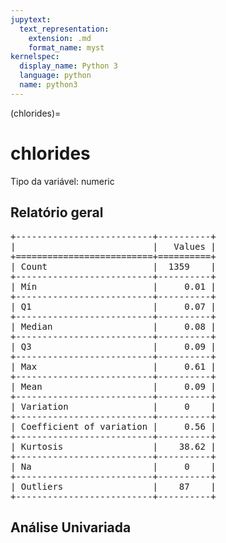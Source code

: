 ```yaml
--- 
jupytext:
  text_representation:
    extension: .md
    format_name: myst
kernelspec:
  display_name: Python 3
  language: python
  name: python3
---
```


(chlorides)= 

# chlorides
Tipo da variável: numeric
## Relatório geral

<pre>
+--------------------------+----------+
|                          |   Values |
+==========================+==========+
| Count                    |  1359    |
+--------------------------+----------+
| Mín                      |     0.01 |
+--------------------------+----------+
| Q1                       |     0.07 |
+--------------------------+----------+
| Median                   |     0.08 |
+--------------------------+----------+
| Q3                       |     0.09 |
+--------------------------+----------+
| Max                      |     0.61 |
+--------------------------+----------+
| Mean                     |     0.09 |
+--------------------------+----------+
| Variation                |     0    |
+--------------------------+----------+
| Coefficient of variation |     0.56 |
+--------------------------+----------+
| Kurtosis                 |    38.62 |
+--------------------------+----------+
| Na                       |     0    |
+--------------------------+----------+
| Outliers                 |    87    |
+--------------------------+----------+
</pre>



## Análise Univariada

<div><script src="https://cdn.plot.ly/plotly-latest.min.js"></script><div class="plotly-graph-div" id="ffbf8a61-b9a6-4000-8c36-a622beae424e" style="height:370px; width:800px;"></div><script type="text/javascript">                                    window.PLOTLYENV=window.PLOTLYENV || {};                                    if (document.getElementById("ffbf8a61-b9a6-4000-8c36-a622beae424e")) {                    Plotly.newPlot(                        "ffbf8a61-b9a6-4000-8c36-a622beae424e",                        [{"boxmean": true, "boxpoints": false, "marker": {"color": "rgba(20, 36, 44, 0.7)", "outliercolor": "rgba(233, 75, 59, 1)"}, "name": "", "type": "box", "xaxis": "x", "y": [0.076, 0.098, 0.092, 0.075, 0.075, 0.069, 0.065, 0.073, 0.071, 0.097, 0.08900000000000001, 0.114, 0.17600000000000002, 0.17, 0.092, 0.368, 0.086, 0.341, 0.077, 0.08199999999999999, 0.106, 0.084, 0.085, 0.08, 0.08, 0.08, 0.08199999999999999, 0.08900000000000001, 0.105, 0.083, 0.073, 0.103, 0.086, 0.086, 0.066, 0.172, 0.07400000000000001, 0.08800000000000001, 0.332, 0.069, 0.05, 0.054000000000000006, 0.114, 0.113, 0.066, 0.07400000000000001, 0.07400000000000001, 0.069, 0.068, 0.081, 0.11, 0.084, 0.07, 0.111, 0.076, 0.07400000000000001, 0.079, 0.115, 0.085, 0.081, 0.086, 0.079, 0.076, 0.07400000000000001, 0.07400000000000001, 0.076, 0.08800000000000001, 0.084, 0.084, 0.094, 0.093, 0.104, 0.086, 0.08, 0.069, 0.464, 0.086, 0.401, 0.069, 0.076, 0.11, 0.062, 0.107, 0.076, 0.079, 0.11, 0.045, 0.058, 0.102, 0.07, 0.079, 0.08, 0.084, 0.075, 0.077, 0.07, 0.467, 0.08800000000000001, 0.091, 0.122, 0.104, 0.084, 0.085, 0.08, 0.09, 0.077, 0.08199999999999999, 0.119, 0.097, 0.17800000000000002, 0.075, 0.08, 0.08199999999999999, 0.146, 0.081, 0.08199999999999999, 0.065, 0.07200000000000001, 0.118, 0.049, 0.06, 0.084, 0.09, 0.08900000000000001, 0.081, 0.081, 0.081, 0.05, 0.066, 0.117, 0.087, 0.236, 0.07400000000000001, 0.08900000000000001, 0.077, 0.61, 0.095, 0.07, 0.071, 0.073, 0.079, 0.09, 0.07200000000000001, 0.076, 0.07, 0.07, 0.1, 0.085, 0.07200000000000001, 0.08900000000000001, 0.36, 0.058, 0.073, 0.068, 0.08, 0.085, 0.087, 0.068, 0.067, 0.27, 0.076, 0.077, 0.079, 0.111, 0.08199999999999999, 0.084, 0.084, 0.08199999999999999, 0.077, 0.07400000000000001, 0.099, 0.071, 0.07400000000000001, 0.07400000000000001, 0.067, 0.046, 0.061, 0.056, 0.097, 0.075, 0.08800000000000001, 0.08900000000000001, 0.095, 0.069, 0.1, 0.054000000000000006, 0.039, 0.083, 0.059, 0.06, 0.092, 0.06, 0.101, 0.07200000000000001, 0.076, 0.08, 0.08199999999999999, 0.101, 0.057, 0.083, 0.08900000000000001, 0.073, 0.337, 0.08900000000000001, 0.081, 0.054000000000000006, 0.078, 0.09, 0.065, 0.097, 0.097, 0.263, 0.093, 0.102, 0.075, 0.084, 0.075, 0.07200000000000001, 0.07400000000000001, 0.063, 0.07400000000000001, 0.09, 0.092, 0.073, 0.075, 0.075, 0.611, 0.085, 0.077, 0.087, 0.07, 0.077, 0.064, 0.071, 0.096, 0.078, 0.077, 0.104, 0.087, 0.071, 0.076, 0.08800000000000001, 0.073, 0.087, 0.071, 0.358, 0.067, 0.102, 0.073, 0.092, 0.091, 0.105, 0.343, 0.091, 0.098, 0.094, 0.073, 0.086, 0.083, 0.094, 0.08, 0.086, 0.068, 0.092, 0.18600000000000005, 0.112, 0.063, 0.08199999999999999, 0.213, 0.214, 0.062, 0.07200000000000001, 0.093, 0.076, 0.087, 0.096, 0.102, 0.08199999999999999, 0.083, 0.09, 0.079, 0.09, 0.071, 0.121, 0.107, 0.08199999999999999, 0.061, 0.122, 0.066, 0.105, 0.078, 0.128, 0.052000000000000005, 0.08, 0.103, 0.08199999999999999, 0.066, 0.065, 0.118, 0.08199999999999999, 0.067, 0.07200000000000001, 0.093, 0.08900000000000001, 0.093, 0.107, 0.096, 0.09, 0.12, 0.066, 0.078, 0.08, 0.116, 0.109, 0.08800000000000001, 0.099, 0.086, 0.07200000000000001, 0.071, 0.083, 0.107, 0.076, 0.159, 0.07400000000000001, 0.063, 0.056, 0.067, 0.106, 0.08900000000000001, 0.124, 0.078, 0.08800000000000001, 0.094, 0.08, 0.085, 0.087, 0.09, 0.08800000000000001, 0.079, 0.08800000000000001, 0.096, 0.045, 0.08199999999999999, 0.112, 0.063, 0.066, 0.122, 0.087, 0.064, 0.059, 0.085, 0.085, 0.075, 0.059, 0.063, 0.093, 0.174, 0.07, 0.08, 0.08, 0.1, 0.097, 0.087, 0.117, 0.111, 0.091, 0.121, 0.066, 0.08900000000000001, 0.059, 0.047, 0.066, 0.045, 0.077, 0.07, 0.08800000000000001, 0.07400000000000001, 0.078, 0.091, 0.076, 0.06, 0.066, 0.062, 0.07200000000000001, 0.068, 0.1, 0.077, 0.054000000000000006, 0.079, 0.081, 0.127, 0.1, 0.095, 0.413, 0.084, 0.084, 0.063, 0.086, 0.095, 0.097, 0.07400000000000001, 0.083, 0.087, 0.085, 0.098, 0.084, 0.098, 0.069, 0.065, 0.09, 0.07, 0.093, 0.081, 0.083, 0.062, 0.08, 0.087, 0.091, 0.075, 0.077, 0.069, 0.08, 0.152, 0.152, 0.114, 0.054000000000000006, 0.053, 0.081, 0.073, 0.078, 0.055, 0.052000000000000005, 0.086, 0.051, 0.07, 0.081, 0.09, 0.07400000000000001, 0.078, 0.077, 0.07200000000000001, 0.075, 0.084, 0.09, 0.084, 0.073, 0.125, 0.107, 0.122, 0.1, 0.2, 0.08800000000000001, 0.08800000000000001, 0.08800000000000001, 0.08800000000000001, 0.099, 0.085, 0.086, 0.105, 0.097, 0.084, 0.077, 0.078, 0.098, 0.07200000000000001, 0.102, 0.084, 0.066, 0.1, 0.101, 0.064, 0.07, 0.085, 0.075, 0.094, 0.078, 0.067, 0.079, 0.171, 0.07400000000000001, 0.092, 0.092, 0.05, 0.095, 0.118, 0.095, 0.085, 0.075, 0.078, 0.094, 0.092, 0.226, 0.25, 0.095, 0.07, 0.075, 0.07, 0.078, 0.079, 0.103, 0.083, 0.085, 0.063, 0.08900000000000001, 0.083, 0.07400000000000001, 0.093, 0.091, 0.094, 0.108, 0.06, 0.059, 0.084, 0.07, 0.094, 0.096, 0.086, 0.059, 0.071, 0.078, 0.08199999999999999, 0.08800000000000001, 0.071, 0.081, 0.096, 0.085, 0.07200000000000001, 0.092, 0.11, 0.075, 0.083, 0.081, 0.077, 0.058, 0.14800000000000002, 0.079, 0.079, 0.122, 0.08800000000000001, 0.076, 0.078, 0.08, 0.077, 0.124, 0.098, 0.097, 0.111, 0.105, 0.087, 0.105, 0.073, 0.065, 0.086, 0.084, 0.14300000000000002, 0.067, 0.071, 0.071, 0.115, 0.107, 0.07, 0.066, 0.068, 0.106, 0.104, 0.096, 0.079, 0.07400000000000001, 0.087, 0.073, 0.07400000000000001, 0.096, 0.08, 0.076, 0.05, 0.092, 0.084, 0.222, 0.08199999999999999, 0.059, 0.083, 0.07400000000000001, 0.079, 0.084, 0.064, 0.084, 0.081, 0.06, 0.07, 0.094, 0.078, 0.059, 0.078, 0.07, 0.095, 0.039, 0.157, 0.097, 0.087, 0.422, 0.084, 0.084, 0.034, 0.066, 0.087, 0.071, 0.076, 0.067, 0.073, 0.078, 0.073, 0.093, 0.077, 0.068, 0.062, 0.08, 0.093, 0.084, 0.075, 0.078, 0.069, 0.079, 0.08199999999999999, 0.086, 0.094, 0.084, 0.053, 0.086, 0.077, 0.084, 0.067, 0.071, 0.387, 0.08800000000000001, 0.092, 0.08199999999999999, 0.075, 0.112, 0.093, 0.092, 0.08800000000000001, 0.075, 0.078, 0.065, 0.096, 0.095, 0.07, 0.08, 0.083, 0.071, 0.08900000000000001, 0.097, 0.415, 0.058, 0.057, 0.084, 0.092, 0.075, 0.096, 0.069, 0.093, 0.091, 0.08900000000000001, 0.103, 0.08199999999999999, 0.076, 0.08199999999999999, 0.08199999999999999, 0.157, 0.157, 0.102, 0.243, 0.241, 0.079, 0.076, 0.19, 0.114, 0.081, 0.077, 0.083, 0.079, 0.099, 0.08199999999999999, 0.084, 0.081, 0.055, 0.065, 0.132, 0.126, 0.038, 0.08199999999999999, 0.08199999999999999, 0.068, 0.044, 0.114, 0.084, 0.052000000000000005, 0.041, 0.165, 0.07, 0.068, 0.07200000000000001, 0.099, 0.102, 0.103, 0.081, 0.084, 0.071, 0.097, 0.099, 0.048, 0.076, 0.068, 0.076, 0.05, 0.065, 0.071, 0.058, 0.145, 0.147, 0.08800000000000001, 0.066, 0.012, 0.075, 0.092, 0.085, 0.115, 0.119, 0.08800000000000001, 0.062, 0.081, 0.078, 0.08, 0.085, 0.08, 0.08, 0.071, 0.073, 0.054000000000000006, 0.07400000000000001, 0.077, 0.039, 0.067, 0.078, 0.077, 0.071, 0.07200000000000001, 0.08, 0.064, 0.086, 0.067, 0.067, 0.104, 0.109, 0.067, 0.094, 0.076, 0.078, 0.068, 0.194, 0.086, 0.083, 0.066, 0.07200000000000001, 0.112, 0.071, 0.078, 0.08199999999999999, 0.08, 0.08, 0.078, 0.084, 0.056, 0.08, 0.06, 0.081, 0.084, 0.079, 0.078, 0.059, 0.132, 0.114, 0.065, 0.094, 0.079, 0.161, 0.084, 0.081, 0.07200000000000001, 0.091, 0.055, 0.064, 0.061, 0.093, 0.063, 0.08, 0.07400000000000001, 0.078, 0.06, 0.071, 0.068, 0.073, 0.07400000000000001, 0.08199999999999999, 0.092, 0.094, 0.09, 0.071, 0.092, 0.093, 0.075, 0.058, 0.052000000000000005, 0.08199999999999999, 0.09, 0.111, 0.08800000000000001, 0.12, 0.08900000000000001, 0.058, 0.078, 0.115, 0.1, 0.065, 0.103, 0.097, 0.068, 0.079, 0.066, 0.104, 0.079, 0.073, 0.083, 0.109, 0.061, 0.075, 0.065, 0.079, 0.07, 0.064, 0.066, 0.08, 0.097, 0.073, 0.08199999999999999, 0.076, 0.092, 0.079, 0.087, 0.05, 0.055, 0.062, 0.058, 0.063, 0.067, 0.081, 0.064, 0.11, 0.116, 0.067, 0.08800000000000001, 0.102, 0.092, 0.12, 0.075, 0.068, 0.049, 0.078, 0.123, 0.062, 0.098, 0.08800000000000001, 0.095, 0.066, 0.065, 0.075, 0.091, 0.093, 0.095, 0.08900000000000001, 0.077, 0.085, 0.08199999999999999, 0.07400000000000001, 0.078, 0.08800000000000001, 0.08800000000000001, 0.079, 0.069, 0.046, 0.07, 0.076, 0.08199999999999999, 0.081, 0.084, 0.414, 0.073, 0.07, 0.095, 0.101, 0.104, 0.093, 0.07400000000000001, 0.071, 0.098, 0.075, 0.067, 0.083, 0.07, 0.06, 0.086, 0.057, 0.098, 0.083, 0.08800000000000001, 0.071, 0.073, 0.08, 0.05, 0.047, 0.05, 0.073, 0.07200000000000001, 0.07400000000000001, 0.055, 0.057, 0.095, 0.083, 0.086, 0.081, 0.079, 0.117, 0.087, 0.096, 0.21600000000000005, 0.07200000000000001, 0.071, 0.078, 0.073, 0.048, 0.069, 0.068, 0.09, 0.171, 0.07, 0.092, 0.056, 0.07400000000000001, 0.046, 0.091, 0.065, 0.066, 0.076, 0.062, 0.055, 0.081, 0.096, 0.055, 0.063, 0.07200000000000001, 0.095, 0.092, 0.058, 0.045, 0.075, 0.08900000000000001, 0.061, 0.067, 0.08, 0.104, 0.079, 0.08, 0.08, 0.043, 0.065, 0.066, 0.076, 0.17800000000000002, 0.071, 0.086, 0.061, 0.067, 0.044, 0.118, 0.083, 0.1, 0.071, 0.042, 0.076, 0.11, 0.087, 0.076, 0.075, 0.078, 0.369, 0.111, 0.07400000000000001, 0.067, 0.086, 0.062, 0.078, 0.07400000000000001, 0.079, 0.095, 0.079, 0.052000000000000005, 0.041, 0.076, 0.068, 0.068, 0.07, 0.08, 0.085, 0.079, 0.075, 0.08, 0.166, 0.063, 0.166, 0.114, 0.078, 0.076, 0.069, 0.052000000000000005, 0.065, 0.068, 0.111, 0.07400000000000001, 0.136, 0.071, 0.078, 0.076, 0.071, 0.081, 0.095, 0.079, 0.057, 0.08199999999999999, 0.044, 0.132, 0.078, 0.07400000000000001, 0.08, 0.091, 0.08, 0.104, 0.044, 0.075, 0.066, 0.07400000000000001, 0.057, 0.059, 0.054000000000000006, 0.07, 0.081, 0.057, 0.076, 0.079, 0.058, 0.08199999999999999, 0.067, 0.08199999999999999, 0.086, 0.081, 0.079, 0.077, 0.123, 0.096, 0.079, 0.069, 0.08199999999999999, 0.085, 0.123, 0.403, 0.083, 0.081, 0.08900000000000001, 0.066, 0.081, 0.068, 0.079, 0.044, 0.048, 0.049, 0.077, 0.073, 0.102, 0.075, 0.05, 0.114, 0.062, 0.077, 0.084, 0.096, 0.071, 0.09, 0.068, 0.056, 0.068, 0.1, 0.073, 0.056, 0.084, 0.093, 0.064, 0.063, 0.13699999999999998, 0.08, 0.1, 0.064, 0.081, 0.087, 0.073, 0.08800000000000001, 0.068, 0.071, 0.064, 0.083, 0.086, 0.086, 0.083, 0.041, 0.091, 0.414, 0.094, 0.041, 0.058, 0.06, 0.077, 0.073, 0.083, 0.107, 0.075, 0.079, 0.166, 0.069, 0.057, 0.084, 0.085, 0.077, 0.063, 0.056, 0.078, 0.081, 0.069, 0.065, 0.086, 0.077, 0.086, 0.084, 0.078, 0.168, 0.091, 0.112, 0.093, 0.08, 0.096, 0.115, 0.094, 0.08800000000000001, 0.079, 0.069, 0.415, 0.153, 0.11, 0.267, 0.083, 0.086, 0.09, 0.078, 0.077, 0.07400000000000001, 0.08, 0.107, 0.076, 0.1, 0.083, 0.08, 0.068, 0.094, 0.07, 0.078, 0.07, 0.092, 0.09, 0.08, 0.083, 0.068, 0.08, 0.052000000000000005, 0.061, 0.08199999999999999, 0.062, 0.062, 0.064, 0.048, 0.08199999999999999, 0.071, 0.104, 0.077, 0.065, 0.064, 0.077, 0.077, 0.079, 0.079, 0.123, 0.076, 0.046, 0.078, 0.07200000000000001, 0.049, 0.066, 0.069, 0.042, 0.069, 0.214, 0.16899999999999998, 0.07, 0.052000000000000005, 0.07200000000000001, 0.062, 0.094, 0.078, 0.058, 0.07200000000000001, 0.094, 0.08, 0.08, 0.056, 0.104, 0.062, 0.07400000000000001, 0.073, 0.052000000000000005, 0.05, 0.067, 0.054000000000000006, 0.054000000000000006, 0.06, 0.075, 0.076, 0.063, 0.062, 0.067, 0.061, 0.084, 0.067, 0.073, 0.071, 0.205, 0.048, 0.048, 0.08199999999999999, 0.104, 0.08, 0.114, 0.042, 0.06, 0.07400000000000001, 0.07, 0.066, 0.049, 0.048, 0.039, 0.05, 0.08900000000000001, 0.066, 0.08, 0.054000000000000006, 0.068, 0.076, 0.083, 0.078, 0.077, 0.106, 0.078, 0.07, 0.07400000000000001, 0.062, 0.047, 0.068, 0.061, 0.078, 0.07400000000000001, 0.07400000000000001, 0.071, 0.063, 0.114, 0.106, 0.08199999999999999, 0.076, 0.075, 0.064, 0.064, 0.071, 0.096, 0.063, 0.063, 0.081, 0.058, 0.07400000000000001, 0.064, 0.075, 0.077, 0.059, 0.081, 0.065, 0.071, 0.054000000000000006, 0.064, 0.064, 0.063, 0.059, 0.07200000000000001, 0.048, 0.099, 0.07400000000000001, 0.087, 0.083, 0.103, 0.08, 0.062, 0.065, 0.066, 0.235, 0.08, 0.076, 0.061, 0.059, 0.077, 0.056, 0.23, 0.038, 0.069, 0.075, 0.07400000000000001, 0.06, 0.081, 0.076, 0.118, 0.053, 0.068, 0.053, 0.07400000000000001, 0.061, 0.066, 0.065, 0.066, 0.068, 0.073, 0.077, 0.08900000000000001, 0.076, 0.068, 0.09, 0.062, 0.075, 0.067], "yaxis": "y"}, {"marker": {"color": "rgba(20, 36, 44, 0.7)"}, "name": "", "points": false, "type": "violin", "xaxis": "x2", "y": [0.076, 0.098, 0.092, 0.075, 0.075, 0.069, 0.065, 0.073, 0.071, 0.097, 0.08900000000000001, 0.114, 0.17600000000000002, 0.17, 0.092, 0.368, 0.086, 0.341, 0.077, 0.08199999999999999, 0.106, 0.084, 0.085, 0.08, 0.08, 0.08, 0.08199999999999999, 0.08900000000000001, 0.105, 0.083, 0.073, 0.103, 0.086, 0.086, 0.066, 0.172, 0.07400000000000001, 0.08800000000000001, 0.332, 0.069, 0.05, 0.054000000000000006, 0.114, 0.113, 0.066, 0.07400000000000001, 0.07400000000000001, 0.069, 0.068, 0.081, 0.11, 0.084, 0.07, 0.111, 0.076, 0.07400000000000001, 0.079, 0.115, 0.085, 0.081, 0.086, 0.079, 0.076, 0.07400000000000001, 0.07400000000000001, 0.076, 0.08800000000000001, 0.084, 0.084, 0.094, 0.093, 0.104, 0.086, 0.08, 0.069, 0.464, 0.086, 0.401, 0.069, 0.076, 0.11, 0.062, 0.107, 0.076, 0.079, 0.11, 0.045, 0.058, 0.102, 0.07, 0.079, 0.08, 0.084, 0.075, 0.077, 0.07, 0.467, 0.08800000000000001, 0.091, 0.122, 0.104, 0.084, 0.085, 0.08, 0.09, 0.077, 0.08199999999999999, 0.119, 0.097, 0.17800000000000002, 0.075, 0.08, 0.08199999999999999, 0.146, 0.081, 0.08199999999999999, 0.065, 0.07200000000000001, 0.118, 0.049, 0.06, 0.084, 0.09, 0.08900000000000001, 0.081, 0.081, 0.081, 0.05, 0.066, 0.117, 0.087, 0.236, 0.07400000000000001, 0.08900000000000001, 0.077, 0.61, 0.095, 0.07, 0.071, 0.073, 0.079, 0.09, 0.07200000000000001, 0.076, 0.07, 0.07, 0.1, 0.085, 0.07200000000000001, 0.08900000000000001, 0.36, 0.058, 0.073, 0.068, 0.08, 0.085, 0.087, 0.068, 0.067, 0.27, 0.076, 0.077, 0.079, 0.111, 0.08199999999999999, 0.084, 0.084, 0.08199999999999999, 0.077, 0.07400000000000001, 0.099, 0.071, 0.07400000000000001, 0.07400000000000001, 0.067, 0.046, 0.061, 0.056, 0.097, 0.075, 0.08800000000000001, 0.08900000000000001, 0.095, 0.069, 0.1, 0.054000000000000006, 0.039, 0.083, 0.059, 0.06, 0.092, 0.06, 0.101, 0.07200000000000001, 0.076, 0.08, 0.08199999999999999, 0.101, 0.057, 0.083, 0.08900000000000001, 0.073, 0.337, 0.08900000000000001, 0.081, 0.054000000000000006, 0.078, 0.09, 0.065, 0.097, 0.097, 0.263, 0.093, 0.102, 0.075, 0.084, 0.075, 0.07200000000000001, 0.07400000000000001, 0.063, 0.07400000000000001, 0.09, 0.092, 0.073, 0.075, 0.075, 0.611, 0.085, 0.077, 0.087, 0.07, 0.077, 0.064, 0.071, 0.096, 0.078, 0.077, 0.104, 0.087, 0.071, 0.076, 0.08800000000000001, 0.073, 0.087, 0.071, 0.358, 0.067, 0.102, 0.073, 0.092, 0.091, 0.105, 0.343, 0.091, 0.098, 0.094, 0.073, 0.086, 0.083, 0.094, 0.08, 0.086, 0.068, 0.092, 0.18600000000000005, 0.112, 0.063, 0.08199999999999999, 0.213, 0.214, 0.062, 0.07200000000000001, 0.093, 0.076, 0.087, 0.096, 0.102, 0.08199999999999999, 0.083, 0.09, 0.079, 0.09, 0.071, 0.121, 0.107, 0.08199999999999999, 0.061, 0.122, 0.066, 0.105, 0.078, 0.128, 0.052000000000000005, 0.08, 0.103, 0.08199999999999999, 0.066, 0.065, 0.118, 0.08199999999999999, 0.067, 0.07200000000000001, 0.093, 0.08900000000000001, 0.093, 0.107, 0.096, 0.09, 0.12, 0.066, 0.078, 0.08, 0.116, 0.109, 0.08800000000000001, 0.099, 0.086, 0.07200000000000001, 0.071, 0.083, 0.107, 0.076, 0.159, 0.07400000000000001, 0.063, 0.056, 0.067, 0.106, 0.08900000000000001, 0.124, 0.078, 0.08800000000000001, 0.094, 0.08, 0.085, 0.087, 0.09, 0.08800000000000001, 0.079, 0.08800000000000001, 0.096, 0.045, 0.08199999999999999, 0.112, 0.063, 0.066, 0.122, 0.087, 0.064, 0.059, 0.085, 0.085, 0.075, 0.059, 0.063, 0.093, 0.174, 0.07, 0.08, 0.08, 0.1, 0.097, 0.087, 0.117, 0.111, 0.091, 0.121, 0.066, 0.08900000000000001, 0.059, 0.047, 0.066, 0.045, 0.077, 0.07, 0.08800000000000001, 0.07400000000000001, 0.078, 0.091, 0.076, 0.06, 0.066, 0.062, 0.07200000000000001, 0.068, 0.1, 0.077, 0.054000000000000006, 0.079, 0.081, 0.127, 0.1, 0.095, 0.413, 0.084, 0.084, 0.063, 0.086, 0.095, 0.097, 0.07400000000000001, 0.083, 0.087, 0.085, 0.098, 0.084, 0.098, 0.069, 0.065, 0.09, 0.07, 0.093, 0.081, 0.083, 0.062, 0.08, 0.087, 0.091, 0.075, 0.077, 0.069, 0.08, 0.152, 0.152, 0.114, 0.054000000000000006, 0.053, 0.081, 0.073, 0.078, 0.055, 0.052000000000000005, 0.086, 0.051, 0.07, 0.081, 0.09, 0.07400000000000001, 0.078, 0.077, 0.07200000000000001, 0.075, 0.084, 0.09, 0.084, 0.073, 0.125, 0.107, 0.122, 0.1, 0.2, 0.08800000000000001, 0.08800000000000001, 0.08800000000000001, 0.08800000000000001, 0.099, 0.085, 0.086, 0.105, 0.097, 0.084, 0.077, 0.078, 0.098, 0.07200000000000001, 0.102, 0.084, 0.066, 0.1, 0.101, 0.064, 0.07, 0.085, 0.075, 0.094, 0.078, 0.067, 0.079, 0.171, 0.07400000000000001, 0.092, 0.092, 0.05, 0.095, 0.118, 0.095, 0.085, 0.075, 0.078, 0.094, 0.092, 0.226, 0.25, 0.095, 0.07, 0.075, 0.07, 0.078, 0.079, 0.103, 0.083, 0.085, 0.063, 0.08900000000000001, 0.083, 0.07400000000000001, 0.093, 0.091, 0.094, 0.108, 0.06, 0.059, 0.084, 0.07, 0.094, 0.096, 0.086, 0.059, 0.071, 0.078, 0.08199999999999999, 0.08800000000000001, 0.071, 0.081, 0.096, 0.085, 0.07200000000000001, 0.092, 0.11, 0.075, 0.083, 0.081, 0.077, 0.058, 0.14800000000000002, 0.079, 0.079, 0.122, 0.08800000000000001, 0.076, 0.078, 0.08, 0.077, 0.124, 0.098, 0.097, 0.111, 0.105, 0.087, 0.105, 0.073, 0.065, 0.086, 0.084, 0.14300000000000002, 0.067, 0.071, 0.071, 0.115, 0.107, 0.07, 0.066, 0.068, 0.106, 0.104, 0.096, 0.079, 0.07400000000000001, 0.087, 0.073, 0.07400000000000001, 0.096, 0.08, 0.076, 0.05, 0.092, 0.084, 0.222, 0.08199999999999999, 0.059, 0.083, 0.07400000000000001, 0.079, 0.084, 0.064, 0.084, 0.081, 0.06, 0.07, 0.094, 0.078, 0.059, 0.078, 0.07, 0.095, 0.039, 0.157, 0.097, 0.087, 0.422, 0.084, 0.084, 0.034, 0.066, 0.087, 0.071, 0.076, 0.067, 0.073, 0.078, 0.073, 0.093, 0.077, 0.068, 0.062, 0.08, 0.093, 0.084, 0.075, 0.078, 0.069, 0.079, 0.08199999999999999, 0.086, 0.094, 0.084, 0.053, 0.086, 0.077, 0.084, 0.067, 0.071, 0.387, 0.08800000000000001, 0.092, 0.08199999999999999, 0.075, 0.112, 0.093, 0.092, 0.08800000000000001, 0.075, 0.078, 0.065, 0.096, 0.095, 0.07, 0.08, 0.083, 0.071, 0.08900000000000001, 0.097, 0.415, 0.058, 0.057, 0.084, 0.092, 0.075, 0.096, 0.069, 0.093, 0.091, 0.08900000000000001, 0.103, 0.08199999999999999, 0.076, 0.08199999999999999, 0.08199999999999999, 0.157, 0.157, 0.102, 0.243, 0.241, 0.079, 0.076, 0.19, 0.114, 0.081, 0.077, 0.083, 0.079, 0.099, 0.08199999999999999, 0.084, 0.081, 0.055, 0.065, 0.132, 0.126, 0.038, 0.08199999999999999, 0.08199999999999999, 0.068, 0.044, 0.114, 0.084, 0.052000000000000005, 0.041, 0.165, 0.07, 0.068, 0.07200000000000001, 0.099, 0.102, 0.103, 0.081, 0.084, 0.071, 0.097, 0.099, 0.048, 0.076, 0.068, 0.076, 0.05, 0.065, 0.071, 0.058, 0.145, 0.147, 0.08800000000000001, 0.066, 0.012, 0.075, 0.092, 0.085, 0.115, 0.119, 0.08800000000000001, 0.062, 0.081, 0.078, 0.08, 0.085, 0.08, 0.08, 0.071, 0.073, 0.054000000000000006, 0.07400000000000001, 0.077, 0.039, 0.067, 0.078, 0.077, 0.071, 0.07200000000000001, 0.08, 0.064, 0.086, 0.067, 0.067, 0.104, 0.109, 0.067, 0.094, 0.076, 0.078, 0.068, 0.194, 0.086, 0.083, 0.066, 0.07200000000000001, 0.112, 0.071, 0.078, 0.08199999999999999, 0.08, 0.08, 0.078, 0.084, 0.056, 0.08, 0.06, 0.081, 0.084, 0.079, 0.078, 0.059, 0.132, 0.114, 0.065, 0.094, 0.079, 0.161, 0.084, 0.081, 0.07200000000000001, 0.091, 0.055, 0.064, 0.061, 0.093, 0.063, 0.08, 0.07400000000000001, 0.078, 0.06, 0.071, 0.068, 0.073, 0.07400000000000001, 0.08199999999999999, 0.092, 0.094, 0.09, 0.071, 0.092, 0.093, 0.075, 0.058, 0.052000000000000005, 0.08199999999999999, 0.09, 0.111, 0.08800000000000001, 0.12, 0.08900000000000001, 0.058, 0.078, 0.115, 0.1, 0.065, 0.103, 0.097, 0.068, 0.079, 0.066, 0.104, 0.079, 0.073, 0.083, 0.109, 0.061, 0.075, 0.065, 0.079, 0.07, 0.064, 0.066, 0.08, 0.097, 0.073, 0.08199999999999999, 0.076, 0.092, 0.079, 0.087, 0.05, 0.055, 0.062, 0.058, 0.063, 0.067, 0.081, 0.064, 0.11, 0.116, 0.067, 0.08800000000000001, 0.102, 0.092, 0.12, 0.075, 0.068, 0.049, 0.078, 0.123, 0.062, 0.098, 0.08800000000000001, 0.095, 0.066, 0.065, 0.075, 0.091, 0.093, 0.095, 0.08900000000000001, 0.077, 0.085, 0.08199999999999999, 0.07400000000000001, 0.078, 0.08800000000000001, 0.08800000000000001, 0.079, 0.069, 0.046, 0.07, 0.076, 0.08199999999999999, 0.081, 0.084, 0.414, 0.073, 0.07, 0.095, 0.101, 0.104, 0.093, 0.07400000000000001, 0.071, 0.098, 0.075, 0.067, 0.083, 0.07, 0.06, 0.086, 0.057, 0.098, 0.083, 0.08800000000000001, 0.071, 0.073, 0.08, 0.05, 0.047, 0.05, 0.073, 0.07200000000000001, 0.07400000000000001, 0.055, 0.057, 0.095, 0.083, 0.086, 0.081, 0.079, 0.117, 0.087, 0.096, 0.21600000000000005, 0.07200000000000001, 0.071, 0.078, 0.073, 0.048, 0.069, 0.068, 0.09, 0.171, 0.07, 0.092, 0.056, 0.07400000000000001, 0.046, 0.091, 0.065, 0.066, 0.076, 0.062, 0.055, 0.081, 0.096, 0.055, 0.063, 0.07200000000000001, 0.095, 0.092, 0.058, 0.045, 0.075, 0.08900000000000001, 0.061, 0.067, 0.08, 0.104, 0.079, 0.08, 0.08, 0.043, 0.065, 0.066, 0.076, 0.17800000000000002, 0.071, 0.086, 0.061, 0.067, 0.044, 0.118, 0.083, 0.1, 0.071, 0.042, 0.076, 0.11, 0.087, 0.076, 0.075, 0.078, 0.369, 0.111, 0.07400000000000001, 0.067, 0.086, 0.062, 0.078, 0.07400000000000001, 0.079, 0.095, 0.079, 0.052000000000000005, 0.041, 0.076, 0.068, 0.068, 0.07, 0.08, 0.085, 0.079, 0.075, 0.08, 0.166, 0.063, 0.166, 0.114, 0.078, 0.076, 0.069, 0.052000000000000005, 0.065, 0.068, 0.111, 0.07400000000000001, 0.136, 0.071, 0.078, 0.076, 0.071, 0.081, 0.095, 0.079, 0.057, 0.08199999999999999, 0.044, 0.132, 0.078, 0.07400000000000001, 0.08, 0.091, 0.08, 0.104, 0.044, 0.075, 0.066, 0.07400000000000001, 0.057, 0.059, 0.054000000000000006, 0.07, 0.081, 0.057, 0.076, 0.079, 0.058, 0.08199999999999999, 0.067, 0.08199999999999999, 0.086, 0.081, 0.079, 0.077, 0.123, 0.096, 0.079, 0.069, 0.08199999999999999, 0.085, 0.123, 0.403, 0.083, 0.081, 0.08900000000000001, 0.066, 0.081, 0.068, 0.079, 0.044, 0.048, 0.049, 0.077, 0.073, 0.102, 0.075, 0.05, 0.114, 0.062, 0.077, 0.084, 0.096, 0.071, 0.09, 0.068, 0.056, 0.068, 0.1, 0.073, 0.056, 0.084, 0.093, 0.064, 0.063, 0.13699999999999998, 0.08, 0.1, 0.064, 0.081, 0.087, 0.073, 0.08800000000000001, 0.068, 0.071, 0.064, 0.083, 0.086, 0.086, 0.083, 0.041, 0.091, 0.414, 0.094, 0.041, 0.058, 0.06, 0.077, 0.073, 0.083, 0.107, 0.075, 0.079, 0.166, 0.069, 0.057, 0.084, 0.085, 0.077, 0.063, 0.056, 0.078, 0.081, 0.069, 0.065, 0.086, 0.077, 0.086, 0.084, 0.078, 0.168, 0.091, 0.112, 0.093, 0.08, 0.096, 0.115, 0.094, 0.08800000000000001, 0.079, 0.069, 0.415, 0.153, 0.11, 0.267, 0.083, 0.086, 0.09, 0.078, 0.077, 0.07400000000000001, 0.08, 0.107, 0.076, 0.1, 0.083, 0.08, 0.068, 0.094, 0.07, 0.078, 0.07, 0.092, 0.09, 0.08, 0.083, 0.068, 0.08, 0.052000000000000005, 0.061, 0.08199999999999999, 0.062, 0.062, 0.064, 0.048, 0.08199999999999999, 0.071, 0.104, 0.077, 0.065, 0.064, 0.077, 0.077, 0.079, 0.079, 0.123, 0.076, 0.046, 0.078, 0.07200000000000001, 0.049, 0.066, 0.069, 0.042, 0.069, 0.214, 0.16899999999999998, 0.07, 0.052000000000000005, 0.07200000000000001, 0.062, 0.094, 0.078, 0.058, 0.07200000000000001, 0.094, 0.08, 0.08, 0.056, 0.104, 0.062, 0.07400000000000001, 0.073, 0.052000000000000005, 0.05, 0.067, 0.054000000000000006, 0.054000000000000006, 0.06, 0.075, 0.076, 0.063, 0.062, 0.067, 0.061, 0.084, 0.067, 0.073, 0.071, 0.205, 0.048, 0.048, 0.08199999999999999, 0.104, 0.08, 0.114, 0.042, 0.06, 0.07400000000000001, 0.07, 0.066, 0.049, 0.048, 0.039, 0.05, 0.08900000000000001, 0.066, 0.08, 0.054000000000000006, 0.068, 0.076, 0.083, 0.078, 0.077, 0.106, 0.078, 0.07, 0.07400000000000001, 0.062, 0.047, 0.068, 0.061, 0.078, 0.07400000000000001, 0.07400000000000001, 0.071, 0.063, 0.114, 0.106, 0.08199999999999999, 0.076, 0.075, 0.064, 0.064, 0.071, 0.096, 0.063, 0.063, 0.081, 0.058, 0.07400000000000001, 0.064, 0.075, 0.077, 0.059, 0.081, 0.065, 0.071, 0.054000000000000006, 0.064, 0.064, 0.063, 0.059, 0.07200000000000001, 0.048, 0.099, 0.07400000000000001, 0.087, 0.083, 0.103, 0.08, 0.062, 0.065, 0.066, 0.235, 0.08, 0.076, 0.061, 0.059, 0.077, 0.056, 0.23, 0.038, 0.069, 0.075, 0.07400000000000001, 0.06, 0.081, 0.076, 0.118, 0.053, 0.068, 0.053, 0.07400000000000001, 0.061, 0.066, 0.065, 0.066, 0.068, 0.073, 0.077, 0.08900000000000001, 0.076, 0.068, 0.09, 0.062, 0.075, 0.067], "yaxis": "y2"}, {"hovertemplate": "%{y:.d}<extra></extra>", "marker": {"color": "rgba(20, 36, 44, 0.7)"}, "type": "histogram", "x": [0.076, 0.098, 0.092, 0.075, 0.075, 0.069, 0.065, 0.073, 0.071, 0.097, 0.08900000000000001, 0.114, 0.17600000000000002, 0.17, 0.092, 0.368, 0.086, 0.341, 0.077, 0.08199999999999999, 0.106, 0.084, 0.085, 0.08, 0.08, 0.08, 0.08199999999999999, 0.08900000000000001, 0.105, 0.083, 0.073, 0.103, 0.086, 0.086, 0.066, 0.172, 0.07400000000000001, 0.08800000000000001, 0.332, 0.069, 0.05, 0.054000000000000006, 0.114, 0.113, 0.066, 0.07400000000000001, 0.07400000000000001, 0.069, 0.068, 0.081, 0.11, 0.084, 0.07, 0.111, 0.076, 0.07400000000000001, 0.079, 0.115, 0.085, 0.081, 0.086, 0.079, 0.076, 0.07400000000000001, 0.07400000000000001, 0.076, 0.08800000000000001, 0.084, 0.084, 0.094, 0.093, 0.104, 0.086, 0.08, 0.069, 0.464, 0.086, 0.401, 0.069, 0.076, 0.11, 0.062, 0.107, 0.076, 0.079, 0.11, 0.045, 0.058, 0.102, 0.07, 0.079, 0.08, 0.084, 0.075, 0.077, 0.07, 0.467, 0.08800000000000001, 0.091, 0.122, 0.104, 0.084, 0.085, 0.08, 0.09, 0.077, 0.08199999999999999, 0.119, 0.097, 0.17800000000000002, 0.075, 0.08, 0.08199999999999999, 0.146, 0.081, 0.08199999999999999, 0.065, 0.07200000000000001, 0.118, 0.049, 0.06, 0.084, 0.09, 0.08900000000000001, 0.081, 0.081, 0.081, 0.05, 0.066, 0.117, 0.087, 0.236, 0.07400000000000001, 0.08900000000000001, 0.077, 0.61, 0.095, 0.07, 0.071, 0.073, 0.079, 0.09, 0.07200000000000001, 0.076, 0.07, 0.07, 0.1, 0.085, 0.07200000000000001, 0.08900000000000001, 0.36, 0.058, 0.073, 0.068, 0.08, 0.085, 0.087, 0.068, 0.067, 0.27, 0.076, 0.077, 0.079, 0.111, 0.08199999999999999, 0.084, 0.084, 0.08199999999999999, 0.077, 0.07400000000000001, 0.099, 0.071, 0.07400000000000001, 0.07400000000000001, 0.067, 0.046, 0.061, 0.056, 0.097, 0.075, 0.08800000000000001, 0.08900000000000001, 0.095, 0.069, 0.1, 0.054000000000000006, 0.039, 0.083, 0.059, 0.06, 0.092, 0.06, 0.101, 0.07200000000000001, 0.076, 0.08, 0.08199999999999999, 0.101, 0.057, 0.083, 0.08900000000000001, 0.073, 0.337, 0.08900000000000001, 0.081, 0.054000000000000006, 0.078, 0.09, 0.065, 0.097, 0.097, 0.263, 0.093, 0.102, 0.075, 0.084, 0.075, 0.07200000000000001, 0.07400000000000001, 0.063, 0.07400000000000001, 0.09, 0.092, 0.073, 0.075, 0.075, 0.611, 0.085, 0.077, 0.087, 0.07, 0.077, 0.064, 0.071, 0.096, 0.078, 0.077, 0.104, 0.087, 0.071, 0.076, 0.08800000000000001, 0.073, 0.087, 0.071, 0.358, 0.067, 0.102, 0.073, 0.092, 0.091, 0.105, 0.343, 0.091, 0.098, 0.094, 0.073, 0.086, 0.083, 0.094, 0.08, 0.086, 0.068, 0.092, 0.18600000000000005, 0.112, 0.063, 0.08199999999999999, 0.213, 0.214, 0.062, 0.07200000000000001, 0.093, 0.076, 0.087, 0.096, 0.102, 0.08199999999999999, 0.083, 0.09, 0.079, 0.09, 0.071, 0.121, 0.107, 0.08199999999999999, 0.061, 0.122, 0.066, 0.105, 0.078, 0.128, 0.052000000000000005, 0.08, 0.103, 0.08199999999999999, 0.066, 0.065, 0.118, 0.08199999999999999, 0.067, 0.07200000000000001, 0.093, 0.08900000000000001, 0.093, 0.107, 0.096, 0.09, 0.12, 0.066, 0.078, 0.08, 0.116, 0.109, 0.08800000000000001, 0.099, 0.086, 0.07200000000000001, 0.071, 0.083, 0.107, 0.076, 0.159, 0.07400000000000001, 0.063, 0.056, 0.067, 0.106, 0.08900000000000001, 0.124, 0.078, 0.08800000000000001, 0.094, 0.08, 0.085, 0.087, 0.09, 0.08800000000000001, 0.079, 0.08800000000000001, 0.096, 0.045, 0.08199999999999999, 0.112, 0.063, 0.066, 0.122, 0.087, 0.064, 0.059, 0.085, 0.085, 0.075, 0.059, 0.063, 0.093, 0.174, 0.07, 0.08, 0.08, 0.1, 0.097, 0.087, 0.117, 0.111, 0.091, 0.121, 0.066, 0.08900000000000001, 0.059, 0.047, 0.066, 0.045, 0.077, 0.07, 0.08800000000000001, 0.07400000000000001, 0.078, 0.091, 0.076, 0.06, 0.066, 0.062, 0.07200000000000001, 0.068, 0.1, 0.077, 0.054000000000000006, 0.079, 0.081, 0.127, 0.1, 0.095, 0.413, 0.084, 0.084, 0.063, 0.086, 0.095, 0.097, 0.07400000000000001, 0.083, 0.087, 0.085, 0.098, 0.084, 0.098, 0.069, 0.065, 0.09, 0.07, 0.093, 0.081, 0.083, 0.062, 0.08, 0.087, 0.091, 0.075, 0.077, 0.069, 0.08, 0.152, 0.152, 0.114, 0.054000000000000006, 0.053, 0.081, 0.073, 0.078, 0.055, 0.052000000000000005, 0.086, 0.051, 0.07, 0.081, 0.09, 0.07400000000000001, 0.078, 0.077, 0.07200000000000001, 0.075, 0.084, 0.09, 0.084, 0.073, 0.125, 0.107, 0.122, 0.1, 0.2, 0.08800000000000001, 0.08800000000000001, 0.08800000000000001, 0.08800000000000001, 0.099, 0.085, 0.086, 0.105, 0.097, 0.084, 0.077, 0.078, 0.098, 0.07200000000000001, 0.102, 0.084, 0.066, 0.1, 0.101, 0.064, 0.07, 0.085, 0.075, 0.094, 0.078, 0.067, 0.079, 0.171, 0.07400000000000001, 0.092, 0.092, 0.05, 0.095, 0.118, 0.095, 0.085, 0.075, 0.078, 0.094, 0.092, 0.226, 0.25, 0.095, 0.07, 0.075, 0.07, 0.078, 0.079, 0.103, 0.083, 0.085, 0.063, 0.08900000000000001, 0.083, 0.07400000000000001, 0.093, 0.091, 0.094, 0.108, 0.06, 0.059, 0.084, 0.07, 0.094, 0.096, 0.086, 0.059, 0.071, 0.078, 0.08199999999999999, 0.08800000000000001, 0.071, 0.081, 0.096, 0.085, 0.07200000000000001, 0.092, 0.11, 0.075, 0.083, 0.081, 0.077, 0.058, 0.14800000000000002, 0.079, 0.079, 0.122, 0.08800000000000001, 0.076, 0.078, 0.08, 0.077, 0.124, 0.098, 0.097, 0.111, 0.105, 0.087, 0.105, 0.073, 0.065, 0.086, 0.084, 0.14300000000000002, 0.067, 0.071, 0.071, 0.115, 0.107, 0.07, 0.066, 0.068, 0.106, 0.104, 0.096, 0.079, 0.07400000000000001, 0.087, 0.073, 0.07400000000000001, 0.096, 0.08, 0.076, 0.05, 0.092, 0.084, 0.222, 0.08199999999999999, 0.059, 0.083, 0.07400000000000001, 0.079, 0.084, 0.064, 0.084, 0.081, 0.06, 0.07, 0.094, 0.078, 0.059, 0.078, 0.07, 0.095, 0.039, 0.157, 0.097, 0.087, 0.422, 0.084, 0.084, 0.034, 0.066, 0.087, 0.071, 0.076, 0.067, 0.073, 0.078, 0.073, 0.093, 0.077, 0.068, 0.062, 0.08, 0.093, 0.084, 0.075, 0.078, 0.069, 0.079, 0.08199999999999999, 0.086, 0.094, 0.084, 0.053, 0.086, 0.077, 0.084, 0.067, 0.071, 0.387, 0.08800000000000001, 0.092, 0.08199999999999999, 0.075, 0.112, 0.093, 0.092, 0.08800000000000001, 0.075, 0.078, 0.065, 0.096, 0.095, 0.07, 0.08, 0.083, 0.071, 0.08900000000000001, 0.097, 0.415, 0.058, 0.057, 0.084, 0.092, 0.075, 0.096, 0.069, 0.093, 0.091, 0.08900000000000001, 0.103, 0.08199999999999999, 0.076, 0.08199999999999999, 0.08199999999999999, 0.157, 0.157, 0.102, 0.243, 0.241, 0.079, 0.076, 0.19, 0.114, 0.081, 0.077, 0.083, 0.079, 0.099, 0.08199999999999999, 0.084, 0.081, 0.055, 0.065, 0.132, 0.126, 0.038, 0.08199999999999999, 0.08199999999999999, 0.068, 0.044, 0.114, 0.084, 0.052000000000000005, 0.041, 0.165, 0.07, 0.068, 0.07200000000000001, 0.099, 0.102, 0.103, 0.081, 0.084, 0.071, 0.097, 0.099, 0.048, 0.076, 0.068, 0.076, 0.05, 0.065, 0.071, 0.058, 0.145, 0.147, 0.08800000000000001, 0.066, 0.012, 0.075, 0.092, 0.085, 0.115, 0.119, 0.08800000000000001, 0.062, 0.081, 0.078, 0.08, 0.085, 0.08, 0.08, 0.071, 0.073, 0.054000000000000006, 0.07400000000000001, 0.077, 0.039, 0.067, 0.078, 0.077, 0.071, 0.07200000000000001, 0.08, 0.064, 0.086, 0.067, 0.067, 0.104, 0.109, 0.067, 0.094, 0.076, 0.078, 0.068, 0.194, 0.086, 0.083, 0.066, 0.07200000000000001, 0.112, 0.071, 0.078, 0.08199999999999999, 0.08, 0.08, 0.078, 0.084, 0.056, 0.08, 0.06, 0.081, 0.084, 0.079, 0.078, 0.059, 0.132, 0.114, 0.065, 0.094, 0.079, 0.161, 0.084, 0.081, 0.07200000000000001, 0.091, 0.055, 0.064, 0.061, 0.093, 0.063, 0.08, 0.07400000000000001, 0.078, 0.06, 0.071, 0.068, 0.073, 0.07400000000000001, 0.08199999999999999, 0.092, 0.094, 0.09, 0.071, 0.092, 0.093, 0.075, 0.058, 0.052000000000000005, 0.08199999999999999, 0.09, 0.111, 0.08800000000000001, 0.12, 0.08900000000000001, 0.058, 0.078, 0.115, 0.1, 0.065, 0.103, 0.097, 0.068, 0.079, 0.066, 0.104, 0.079, 0.073, 0.083, 0.109, 0.061, 0.075, 0.065, 0.079, 0.07, 0.064, 0.066, 0.08, 0.097, 0.073, 0.08199999999999999, 0.076, 0.092, 0.079, 0.087, 0.05, 0.055, 0.062, 0.058, 0.063, 0.067, 0.081, 0.064, 0.11, 0.116, 0.067, 0.08800000000000001, 0.102, 0.092, 0.12, 0.075, 0.068, 0.049, 0.078, 0.123, 0.062, 0.098, 0.08800000000000001, 0.095, 0.066, 0.065, 0.075, 0.091, 0.093, 0.095, 0.08900000000000001, 0.077, 0.085, 0.08199999999999999, 0.07400000000000001, 0.078, 0.08800000000000001, 0.08800000000000001, 0.079, 0.069, 0.046, 0.07, 0.076, 0.08199999999999999, 0.081, 0.084, 0.414, 0.073, 0.07, 0.095, 0.101, 0.104, 0.093, 0.07400000000000001, 0.071, 0.098, 0.075, 0.067, 0.083, 0.07, 0.06, 0.086, 0.057, 0.098, 0.083, 0.08800000000000001, 0.071, 0.073, 0.08, 0.05, 0.047, 0.05, 0.073, 0.07200000000000001, 0.07400000000000001, 0.055, 0.057, 0.095, 0.083, 0.086, 0.081, 0.079, 0.117, 0.087, 0.096, 0.21600000000000005, 0.07200000000000001, 0.071, 0.078, 0.073, 0.048, 0.069, 0.068, 0.09, 0.171, 0.07, 0.092, 0.056, 0.07400000000000001, 0.046, 0.091, 0.065, 0.066, 0.076, 0.062, 0.055, 0.081, 0.096, 0.055, 0.063, 0.07200000000000001, 0.095, 0.092, 0.058, 0.045, 0.075, 0.08900000000000001, 0.061, 0.067, 0.08, 0.104, 0.079, 0.08, 0.08, 0.043, 0.065, 0.066, 0.076, 0.17800000000000002, 0.071, 0.086, 0.061, 0.067, 0.044, 0.118, 0.083, 0.1, 0.071, 0.042, 0.076, 0.11, 0.087, 0.076, 0.075, 0.078, 0.369, 0.111, 0.07400000000000001, 0.067, 0.086, 0.062, 0.078, 0.07400000000000001, 0.079, 0.095, 0.079, 0.052000000000000005, 0.041, 0.076, 0.068, 0.068, 0.07, 0.08, 0.085, 0.079, 0.075, 0.08, 0.166, 0.063, 0.166, 0.114, 0.078, 0.076, 0.069, 0.052000000000000005, 0.065, 0.068, 0.111, 0.07400000000000001, 0.136, 0.071, 0.078, 0.076, 0.071, 0.081, 0.095, 0.079, 0.057, 0.08199999999999999, 0.044, 0.132, 0.078, 0.07400000000000001, 0.08, 0.091, 0.08, 0.104, 0.044, 0.075, 0.066, 0.07400000000000001, 0.057, 0.059, 0.054000000000000006, 0.07, 0.081, 0.057, 0.076, 0.079, 0.058, 0.08199999999999999, 0.067, 0.08199999999999999, 0.086, 0.081, 0.079, 0.077, 0.123, 0.096, 0.079, 0.069, 0.08199999999999999, 0.085, 0.123, 0.403, 0.083, 0.081, 0.08900000000000001, 0.066, 0.081, 0.068, 0.079, 0.044, 0.048, 0.049, 0.077, 0.073, 0.102, 0.075, 0.05, 0.114, 0.062, 0.077, 0.084, 0.096, 0.071, 0.09, 0.068, 0.056, 0.068, 0.1, 0.073, 0.056, 0.084, 0.093, 0.064, 0.063, 0.13699999999999998, 0.08, 0.1, 0.064, 0.081, 0.087, 0.073, 0.08800000000000001, 0.068, 0.071, 0.064, 0.083, 0.086, 0.086, 0.083, 0.041, 0.091, 0.414, 0.094, 0.041, 0.058, 0.06, 0.077, 0.073, 0.083, 0.107, 0.075, 0.079, 0.166, 0.069, 0.057, 0.084, 0.085, 0.077, 0.063, 0.056, 0.078, 0.081, 0.069, 0.065, 0.086, 0.077, 0.086, 0.084, 0.078, 0.168, 0.091, 0.112, 0.093, 0.08, 0.096, 0.115, 0.094, 0.08800000000000001, 0.079, 0.069, 0.415, 0.153, 0.11, 0.267, 0.083, 0.086, 0.09, 0.078, 0.077, 0.07400000000000001, 0.08, 0.107, 0.076, 0.1, 0.083, 0.08, 0.068, 0.094, 0.07, 0.078, 0.07, 0.092, 0.09, 0.08, 0.083, 0.068, 0.08, 0.052000000000000005, 0.061, 0.08199999999999999, 0.062, 0.062, 0.064, 0.048, 0.08199999999999999, 0.071, 0.104, 0.077, 0.065, 0.064, 0.077, 0.077, 0.079, 0.079, 0.123, 0.076, 0.046, 0.078, 0.07200000000000001, 0.049, 0.066, 0.069, 0.042, 0.069, 0.214, 0.16899999999999998, 0.07, 0.052000000000000005, 0.07200000000000001, 0.062, 0.094, 0.078, 0.058, 0.07200000000000001, 0.094, 0.08, 0.08, 0.056, 0.104, 0.062, 0.07400000000000001, 0.073, 0.052000000000000005, 0.05, 0.067, 0.054000000000000006, 0.054000000000000006, 0.06, 0.075, 0.076, 0.063, 0.062, 0.067, 0.061, 0.084, 0.067, 0.073, 0.071, 0.205, 0.048, 0.048, 0.08199999999999999, 0.104, 0.08, 0.114, 0.042, 0.06, 0.07400000000000001, 0.07, 0.066, 0.049, 0.048, 0.039, 0.05, 0.08900000000000001, 0.066, 0.08, 0.054000000000000006, 0.068, 0.076, 0.083, 0.078, 0.077, 0.106, 0.078, 0.07, 0.07400000000000001, 0.062, 0.047, 0.068, 0.061, 0.078, 0.07400000000000001, 0.07400000000000001, 0.071, 0.063, 0.114, 0.106, 0.08199999999999999, 0.076, 0.075, 0.064, 0.064, 0.071, 0.096, 0.063, 0.063, 0.081, 0.058, 0.07400000000000001, 0.064, 0.075, 0.077, 0.059, 0.081, 0.065, 0.071, 0.054000000000000006, 0.064, 0.064, 0.063, 0.059, 0.07200000000000001, 0.048, 0.099, 0.07400000000000001, 0.087, 0.083, 0.103, 0.08, 0.062, 0.065, 0.066, 0.235, 0.08, 0.076, 0.061, 0.059, 0.077, 0.056, 0.23, 0.038, 0.069, 0.075, 0.07400000000000001, 0.06, 0.081, 0.076, 0.118, 0.053, 0.068, 0.053, 0.07400000000000001, 0.061, 0.066, 0.065, 0.066, 0.068, 0.073, 0.077, 0.08900000000000001, 0.076, 0.068, 0.09, 0.062, 0.075, 0.067], "xaxis": "x3", "yaxis": "y3"}],                        {"height": 370, "hovermode": "x", "margin": {"b": 50, "l": 50, "r": 50, "t": 100}, "paper_bgcolor": "rgba(0, 0, 0, 0)", "plot_bgcolor": "rgb(243, 243, 243)", "separators": ",.", "showlegend": false, "template": {"data": {"bar": [{"error_x": {"color": "#2a3f5f"}, "error_y": {"color": "#2a3f5f"}, "marker": {"line": {"color": "#E5ECF6", "width": 0.5}}, "type": "bar"}], "barpolar": [{"marker": {"line": {"color": "#E5ECF6", "width": 0.5}}, "type": "barpolar"}], "carpet": [{"aaxis": {"endlinecolor": "#2a3f5f", "gridcolor": "white", "linecolor": "white", "minorgridcolor": "white", "startlinecolor": "#2a3f5f"}, "baxis": {"endlinecolor": "#2a3f5f", "gridcolor": "white", "linecolor": "white", "minorgridcolor": "white", "startlinecolor": "#2a3f5f"}, "type": "carpet"}], "choropleth": [{"colorbar": {"outlinewidth": 0, "ticks": ""}, "type": "choropleth"}], "contour": [{"colorbar": {"outlinewidth": 0, "ticks": ""}, "colorscale": [[0.0, "#0d0887"], [0.1111111111111111, "#46039f"], [0.2222222222222222, "#7201a8"], [0.3333333333333333, "#9c179e"], [0.4444444444444444, "#bd3786"], [0.5555555555555556, "#d8576b"], [0.6666666666666666, "#ed7953"], [0.7777777777777778, "#fb9f3a"], [0.8888888888888888, "#fdca26"], [1.0, "#f0f921"]], "type": "contour"}], "contourcarpet": [{"colorbar": {"outlinewidth": 0, "ticks": ""}, "type": "contourcarpet"}], "heatmap": [{"colorbar": {"outlinewidth": 0, "ticks": ""}, "colorscale": [[0.0, "#0d0887"], [0.1111111111111111, "#46039f"], [0.2222222222222222, "#7201a8"], [0.3333333333333333, "#9c179e"], [0.4444444444444444, "#bd3786"], [0.5555555555555556, "#d8576b"], [0.6666666666666666, "#ed7953"], [0.7777777777777778, "#fb9f3a"], [0.8888888888888888, "#fdca26"], [1.0, "#f0f921"]], "type": "heatmap"}], "heatmapgl": [{"colorbar": {"outlinewidth": 0, "ticks": ""}, "colorscale": [[0.0, "#0d0887"], [0.1111111111111111, "#46039f"], [0.2222222222222222, "#7201a8"], [0.3333333333333333, "#9c179e"], [0.4444444444444444, "#bd3786"], [0.5555555555555556, "#d8576b"], [0.6666666666666666, "#ed7953"], [0.7777777777777778, "#fb9f3a"], [0.8888888888888888, "#fdca26"], [1.0, "#f0f921"]], "type": "heatmapgl"}], "histogram": [{"marker": {"colorbar": {"outlinewidth": 0, "ticks": ""}}, "type": "histogram"}], "histogram2d": [{"colorbar": {"outlinewidth": 0, "ticks": ""}, "colorscale": [[0.0, "#0d0887"], [0.1111111111111111, "#46039f"], [0.2222222222222222, "#7201a8"], [0.3333333333333333, "#9c179e"], [0.4444444444444444, "#bd3786"], [0.5555555555555556, "#d8576b"], [0.6666666666666666, "#ed7953"], [0.7777777777777778, "#fb9f3a"], [0.8888888888888888, "#fdca26"], [1.0, "#f0f921"]], "type": "histogram2d"}], "histogram2dcontour": [{"colorbar": {"outlinewidth": 0, "ticks": ""}, "colorscale": [[0.0, "#0d0887"], [0.1111111111111111, "#46039f"], [0.2222222222222222, "#7201a8"], [0.3333333333333333, "#9c179e"], [0.4444444444444444, "#bd3786"], [0.5555555555555556, "#d8576b"], [0.6666666666666666, "#ed7953"], [0.7777777777777778, "#fb9f3a"], [0.8888888888888888, "#fdca26"], [1.0, "#f0f921"]], "type": "histogram2dcontour"}], "mesh3d": [{"colorbar": {"outlinewidth": 0, "ticks": ""}, "type": "mesh3d"}], "parcoords": [{"line": {"colorbar": {"outlinewidth": 0, "ticks": ""}}, "type": "parcoords"}], "pie": [{"automargin": true, "type": "pie"}], "scatter": [{"marker": {"colorbar": {"outlinewidth": 0, "ticks": ""}}, "type": "scatter"}], "scatter3d": [{"line": {"colorbar": {"outlinewidth": 0, "ticks": ""}}, "marker": {"colorbar": {"outlinewidth": 0, "ticks": ""}}, "type": "scatter3d"}], "scattercarpet": [{"marker": {"colorbar": {"outlinewidth": 0, "ticks": ""}}, "type": "scattercarpet"}], "scattergeo": [{"marker": {"colorbar": {"outlinewidth": 0, "ticks": ""}}, "type": "scattergeo"}], "scattergl": [{"marker": {"colorbar": {"outlinewidth": 0, "ticks": ""}}, "type": "scattergl"}], "scattermapbox": [{"marker": {"colorbar": {"outlinewidth": 0, "ticks": ""}}, "type": "scattermapbox"}], "scatterpolar": [{"marker": {"colorbar": {"outlinewidth": 0, "ticks": ""}}, "type": "scatterpolar"}], "scatterpolargl": [{"marker": {"colorbar": {"outlinewidth": 0, "ticks": ""}}, "type": "scatterpolargl"}], "scatterternary": [{"marker": {"colorbar": {"outlinewidth": 0, "ticks": ""}}, "type": "scatterternary"}], "surface": [{"colorbar": {"outlinewidth": 0, "ticks": ""}, "colorscale": [[0.0, "#0d0887"], [0.1111111111111111, "#46039f"], [0.2222222222222222, "#7201a8"], [0.3333333333333333, "#9c179e"], [0.4444444444444444, "#bd3786"], [0.5555555555555556, "#d8576b"], [0.6666666666666666, "#ed7953"], [0.7777777777777778, "#fb9f3a"], [0.8888888888888888, "#fdca26"], [1.0, "#f0f921"]], "type": "surface"}], "table": [{"cells": {"fill": {"color": "#EBF0F8"}, "line": {"color": "white"}}, "header": {"fill": {"color": "#C8D4E3"}, "line": {"color": "white"}}, "type": "table"}]}, "layout": {"annotationdefaults": {"arrowcolor": "#2a3f5f", "arrowhead": 0, "arrowwidth": 1}, "coloraxis": {"colorbar": {"outlinewidth": 0, "ticks": ""}}, "colorscale": {"diverging": [[0, "#8e0152"], [0.1, "#c51b7d"], [0.2, "#de77ae"], [0.3, "#f1b6da"], [0.4, "#fde0ef"], [0.5, "#f7f7f7"], [0.6, "#e6f5d0"], [0.7, "#b8e186"], [0.8, "#7fbc41"], [0.9, "#4d9221"], [1, "#276419"]], "sequential": [[0.0, "#0d0887"], [0.1111111111111111, "#46039f"], [0.2222222222222222, "#7201a8"], [0.3333333333333333, "#9c179e"], [0.4444444444444444, "#bd3786"], [0.5555555555555556, "#d8576b"], [0.6666666666666666, "#ed7953"], [0.7777777777777778, "#fb9f3a"], [0.8888888888888888, "#fdca26"], [1.0, "#f0f921"]], "sequentialminus": [[0.0, "#0d0887"], [0.1111111111111111, "#46039f"], [0.2222222222222222, "#7201a8"], [0.3333333333333333, "#9c179e"], [0.4444444444444444, "#bd3786"], [0.5555555555555556, "#d8576b"], [0.6666666666666666, "#ed7953"], [0.7777777777777778, "#fb9f3a"], [0.8888888888888888, "#fdca26"], [1.0, "#f0f921"]]}, "colorway": ["#636efa", "#EF553B", "#00cc96", "#ab63fa", "#FFA15A", "#19d3f3", "#FF6692", "#B6E880", "#FF97FF", "#FECB52"], "font": {"color": "#2a3f5f"}, "geo": {"bgcolor": "white", "lakecolor": "white", "landcolor": "#E5ECF6", "showlakes": true, "showland": true, "subunitcolor": "white"}, "hoverlabel": {"align": "left"}, "hovermode": "closest", "mapbox": {"style": "light"}, "paper_bgcolor": "white", "plot_bgcolor": "#E5ECF6", "polar": {"angularaxis": {"gridcolor": "white", "linecolor": "white", "ticks": ""}, "bgcolor": "#E5ECF6", "radialaxis": {"gridcolor": "white", "linecolor": "white", "ticks": ""}}, "scene": {"xaxis": {"backgroundcolor": "#E5ECF6", "gridcolor": "white", "gridwidth": 2, "linecolor": "white", "showbackground": true, "ticks": "", "zerolinecolor": "white"}, "yaxis": {"backgroundcolor": "#E5ECF6", "gridcolor": "white", "gridwidth": 2, "linecolor": "white", "showbackground": true, "ticks": "", "zerolinecolor": "white"}, "zaxis": {"backgroundcolor": "#E5ECF6", "gridcolor": "white", "gridwidth": 2, "linecolor": "white", "showbackground": true, "ticks": "", "zerolinecolor": "white"}}, "shapedefaults": {"line": {"color": "#2a3f5f"}}, "ternary": {"aaxis": {"gridcolor": "white", "linecolor": "white", "ticks": ""}, "baxis": {"gridcolor": "white", "linecolor": "white", "ticks": ""}, "bgcolor": "#E5ECF6", "caxis": {"gridcolor": "white", "linecolor": "white", "ticks": ""}}, "title": {"x": 0.05}, "xaxis": {"automargin": true, "gridcolor": "white", "linecolor": "white", "ticks": "", "title": {"standoff": 15}, "zerolinecolor": "white", "zerolinewidth": 2}, "yaxis": {"automargin": true, "gridcolor": "white", "linecolor": "white", "ticks": "", "title": {"standoff": 15}, "zerolinecolor": "white", "zerolinewidth": 2}}}, "title": {"font": {"color": "rgba(20, 36, 44, 0.7)"}, "text": "chlorides"}, "width": 800, "xaxis": {"anchor": "y", "domain": [0.0, 0.17333333333333334], "linecolor": "rgba(100, 100, 100, 0)", "showgrid": false, "tickfont": {"color": "rgba(100, 100, 100, 0.8)"}, "zeroline": false}, "xaxis2": {"anchor": "y2", "domain": [0.24, 0.41333333333333333], "linecolor": "rgba(100, 100, 100, 0)", "showgrid": false, "tickfont": {"color": "rgba(100, 100, 100, 0.8)"}, "zeroline": false}, "xaxis3": {"anchor": "y3", "domain": [0.48, 1.0], "hoverformat": ",.2f", "linecolor": "rgba(100, 100, 100, 0)", "showgrid": false, "tickfont": {"color": "rgba(100, 100, 100, 0.8)"}, "zeroline": false}, "yaxis": {"anchor": "x", "domain": [0.0, 1.0], "hoverformat": ",.2f", "linecolor": "rgba(100, 100, 100, 0)", "showgrid": false, "tickfont": {"color": "rgba(100, 100, 100, 0.8)"}, "zeroline": false}, "yaxis2": {"anchor": "x2", "domain": [0.0, 1.0], "hoverformat": ",.2f", "linecolor": "rgba(100, 100, 100, 0)", "showgrid": false, "tickfont": {"color": "rgba(100, 100, 100, 0.8)"}, "zeroline": false}, "yaxis3": {"anchor": "x3", "domain": [0.0, 1.0], "linecolor": "rgba(100, 100, 100, 0)", "showgrid": false, "tickfont": {"color": "rgba(100, 100, 100, 0.8)"}, "zeroline": false}},                        {"displayModeBar": false, "showTips": false, "responsive": true}                    )                };                            </script></div>

